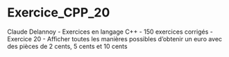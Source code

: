 # Exercice_CPP_20
Claude Delannoy - Exercices en langage C++ - 150 exercices corrigés - Exercice 20 - Afficher toutes les manières possibles d’obtenir un euro avec des pièces de 2 cents, 5 cents et 10 cents
